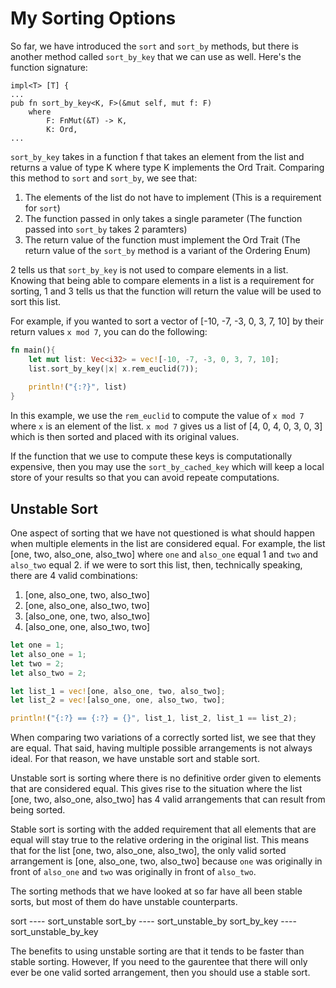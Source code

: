 # My Sorting Options

So far, we have introduced the `sort` and `sort_by` methods, but there is another method called `sort_by_key` that we can use as well. Here's the function signature:
```
impl<T> [T] {
...
pub fn sort_by_key<K, F>(&mut self, mut f: F)
    where
        F: FnMut(&T) -> K,
        K: Ord,
...
```
`sort_by_key` takes in a function f that takes an element from the list and returns a value of type K where type K implements the Ord Trait. Comparing this method to `sort` and `sort_by`, we see that:

1. The elements of the list do not have to implement (This is a requirement for `sort`)
2. The function passed in only takes a single parameter (The function passed into `sort_by` takes 2 paramters)
3. The return value of the function must implement the Ord Trait (The return value of the `sort_by` method is a variant of the Ordering Enum)

2 tells us that `sort_by_key` is not used to compare elements in a list. Knowing that being able to compare elements in a list is a requirement for sorting, 1 and 3 tells us that the function will return the value will be used to sort this list.

For example, if you wanted to sort a vector of [-10, -7, -3, 0, 3, 7, 10] by their return values `x mod 7`, you can do the following:
```rust
fn main(){
	let mut list: Vec<i32> = vec![-10, -7, -3, 0, 3, 7, 10];
	list.sort_by_key(|x| x.rem_euclid(7));
	
	println!("{:?}", list)
}
```
In this example, we use the `rem_euclid` to compute the value of `x mod 7` where `x` is an element of the list. `x mod 7` gives us a list of [4, 0, 4, 0, 3, 0, 3] which is then sorted and placed with its original values.

If the function that we use to compute these keys is computationally expensive, then you may use the `sort_by_cached_key` which will keep a local store of your results so that you can avoid repeate computations.

## Unstable Sort
One aspect of sorting that we have not questioned is what should happen when multiple elements in the list are considered equal. For example, the list [one, two, also_one, also_two] where `one` and `also_one` equal 1 and `two` and `also_two` equal 2. if we were to sort this list, then, technically speaking, there are 4 valid combinations:

1. [one, also_one, two, also_two]
2. [one, also_one, also_two, two]
3. [also_one, one, two, also_two]
4. [also_one, one, also_two, two]

```rust
let one = 1;
let also_one = 1;
let two = 2;
let also_two = 2;

let list_1 = vec![one, also_one, two, also_two];
let list_2 = vec![also_one, one, also_two, two];

println!("{:?} == {:?} = {}", list_1, list_2, list_1 == list_2);
```
When comparing two variations of a correctly sorted list, we see that they are equal. That said, having multiple possible arrangements is not always ideal. For that reason, we have unstable sort and stable sort.

Unstable sort is sorting where there is no definitive order given to elements that are considered equal. This gives rise to the situation where the list [one, two, also_one, also_two] has 4 valid arrangements that can result from being sorted.

Stable sort is sorting with the added requirement that all elements that are equal will stay true to the relative ordering in the original list. This means that for the list [one, two, also_one, also_two], the only valid sorted arrangement is [one, also_one, two, also_two] because `one` was originally in front of `also_one` and `two` was originally in front of `also_two`.

The sorting methods that we have looked at so far have all been stable sorts, but most of them do have unstable counterparts.

sort        ----    sort_unstable
sort_by     ----    sort_unstable_by
sort_by_key ----    sort_unstable_by_key


The benefits to using unstable sorting are that it tends to be faster than stable sorting. However, If you need to the gaurentee that there will only ever be one valid sorted arrangement, then you should use a stable sort.

